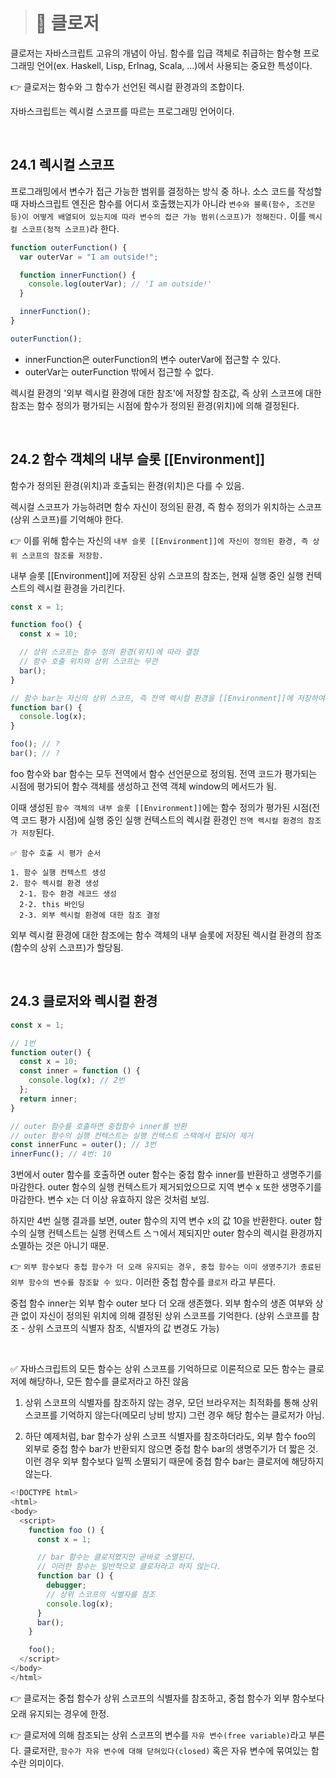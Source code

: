 > # 📖 클로저

클로저는 자바스크립트 고유의 개념이 아님. 함수를 입급 객체로 취급하는 함수형 프로그래밍 언어(ex. Haskell, Lisp, Erlnag, Scala, ...)에서 사용되는 중요한 특성이다.

👉 클로저는 함수와 그 함수가 선언된 렉시컬 환경과의 조합이다.

자바스크립트는 렉시컬 스코프를 따르는 프로그래밍 언어이다.

<br/>

## 24.1 렉시컬 스코프

프로그래밍에서 변수가 접근 가능한 범위를 결정하는 방식 중 하나. 소스 코드를 작성할 때 자바스크립트 엔진은 함수를 어디서 호출했는지가 아니라 `변수와 블록(함수, 조건문 등)이 어떻게 배열되어 있는지에 따라 변수의 접근 가능 범위(스코프)가 정해진다.` 이를 `렉시컬 스코프(정적 스코프)`라 한다.

```js
function outerFunction() {
  var outerVar = "I am outside!";

  function innerFunction() {
    console.log(outerVar); // 'I am outside!'
  }

  innerFunction();
}

outerFunction();
```

- innerFunction은 outerFunction의 변수 outerVar에 접근할 수 있다.
- outerVar는 outerFunction 밖에서 접근할 수 없다.

렉시컬 환경의 '외부 렉시컬 환경에 대한 참조'에 저장할 참조값, 즉 상위 스코프에 대한 참조는 함수 정의가 평가되는 시점에 함수가 정의된 환경(위치)에 의해 결정된다.

<br/>

## 24.2 함수 객체의 내부 슬롯 [[Environment]]

함수가 정의된 환경(위치)과 호출되는 환경(위치)은 다를 수 있음.

렉시컬 스코프가 가능하려면 함수 자신이 정의된 환경, 즉 함수 정의가 위치하는 스코프(상위 스코프)를 기억해야 한다.

👉 이를 위해 함수는 자신의 `내부 슬롯 [[Environment]]에 자신이 정의된 환경, 즉 상위 스코프의 참조를 저장함.`

내부 슬롯 [[Environment]]에 저장된 상위 스코프의 참조는, 현재 실행 중인 실행 컨텍스트의 렉시컬 환경을 가리킨다.

```js
const x = 1;

function foo() {
  const x = 10;

  // 상위 스코프는 함수 정의 환경(위치)에 따라 결정
  // 함수 호출 위치와 상위 스코프는 무관
  bar();
}

// 함수 bar는 자신의 상위 스코프, 즉 전역 렉시컬 환경을 [[Environment]]에 저장하여 기억함
function bar() {
  console.log(x);
}

foo(); // ?
bar(); // ?
```

foo 함수와 bar 함수는 모두 전역에서 함수 선언문으로 정의됨. 전역 코드가 평가되는 시점에 평가되어 함수 객체를 생성하고 전역 객체 window의 메서드가 됨.

이때 생성된 `함수 객체의 내부 슬롯 [[Environment]]`에는 함수 정의가 평가된 시점(전역 코드 평가 시점)에 실행 중인 실행 컨텍스트의 렉시컬 환경인 `전역 렉시컬 환경의 참조가 저장`된다.

```
✅ 함수 호출 시 평가 순서

1. 함수 실행 컨텍스트 생성
2. 함수 렉시컬 환경 생성
  2-1. 함수 환경 레코드 생성
  2-2. this 바인딩
  2-3. 외부 렉시컬 환경에 대한 참조 결정
```

외부 렉시컬 환경에 대한 참조에는 함수 객체의 내부 슬롯에 저장된 렉시컬 환경의 참조(함수의 상위 스코프)가 할당됨.

<br/>

## 24.3 클로저와 렉시컬 환경

```js
const x = 1;

// 1번
function outer() {
  const x = 10;
  const inner = function () {
    console.log(x); // 2번
  };
  return inner;
}

// outer 함수를 호출하면 중첩함수 inner를 반환
// outer 함수의 실행 컨텍스트는 실행 컨텍스트 스택에서 팝되어 제거
const innerFunc = outer(); // 3번
innerFunc(); // 4번: 10
```

3번에서 outer 함수를 호출하면 outer 함수는 중첩 함수 inner를 반환하고 생명주기를 마감한다. outer 함수의 실행 컨텍스트가 제거되었으므로 지역 변수 x 또한 생명주기를 마감한다. 변수 x는 더 이상 유효하지 않은 것처럼 보임.

하지만 4번 실행 결과를 보면, outer 함수의 지역 변수 x의 값 10을 반환한다. outer 함수의 실행 컨텍스트는 실행 컨텍스트 스ㄱ에서 제되지만 outer 함수의 렉시컬 환경까지 소멸하는 것은 아니기 때문.

👉 `외부 함수보다 중첩 함수가 더 오래 유지되는 경우, 중첩 함수는 이미 생명주기가 종료된 외부 함수의 변수를 참조할 수 있다.` 이러한 중첩 함수를 `클로저` 라고 부른다.

중첩 함수 inner는 외부 함수 outer 보다 더 오래 생존했다. 외부 함수의 생존 여부와 상관 없이 자신이 정의된 위치에 의해 결정된 상위 스코프를 기억한다. (상위 스코프를 참조 - 상위 스코프의 식별자 참조, 식별자의 값 변경도 가능)

<br/>

✅ 자바스크립트의 모든 함수는 상위 스코프를 기억하므로 이론적으로 모든 함수는 클로저에 해당하나, 모든 함수를 클로저라고 하진 않음

1. 상위 스코프의 식별자를 참조하지 않는 경우, 모던 브라우저는 최적화를 통해 상위 스코프를 기억하지 않는다(메모리 낭비 방지) 그런 경우 해당 함수는 클로저가 아님.

2. 하단 예제처럼, bar 함수가 상위 스코프 식별자를 참조하더라도, 외부 함수 foo의 외부로 중첩 함수 bar가 반환되지 않으면 중첩 함수 bar의 생명주기가 더 짧은 것. 이런 경우 외부 함수보다 일찍 소멸되기 때문에 중첩 함수 bar는 클로저에 해당하지 않는다.

```js
<!DOCTYPE html>
<html>
<body>
  <script>
    function foo () {
      const x = 1;

      // bar 함수는 클로저였지만 곧바로 소멸된다.
      // 이러한 함수는 일반적으로 클로저라고 하지 않는다.
      function bar () {
        debugger;
        // 상위 스코프의 식별자를 참조
        console.log(x);
      }
      bar();
    }

    foo();
  </script>
</body>
</html>
```

👉 클로저는 중첩 함수가 상위 스코프의 식별자를 참조하고, 중첩 함수가 외부 함수보다 오래 유지되는 경우에 한정.

👉 클로저에 의해 참조되는 상위 스코프의 변수를 `자유 변수(free variable)`라고 부른다. 클로저란, `함수가 자유 변수에 대해 닫혀있다(closed)` 혹은 자유 변수에 묶여있는 함수란 의미이다.

<br/>
